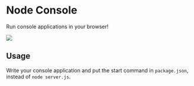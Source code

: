 # Node Console
Run console applications in your browser!

![](https://cdn.glitch.com/9fcb4c92-412a-4570-bd9b-ca8fd060eb5b%2FScreen%20Shot%202017-02-03%20at%2011.32.44.png)

## Usage
Write your console application and put the start command in `package.json`, instead of `node server.js`.